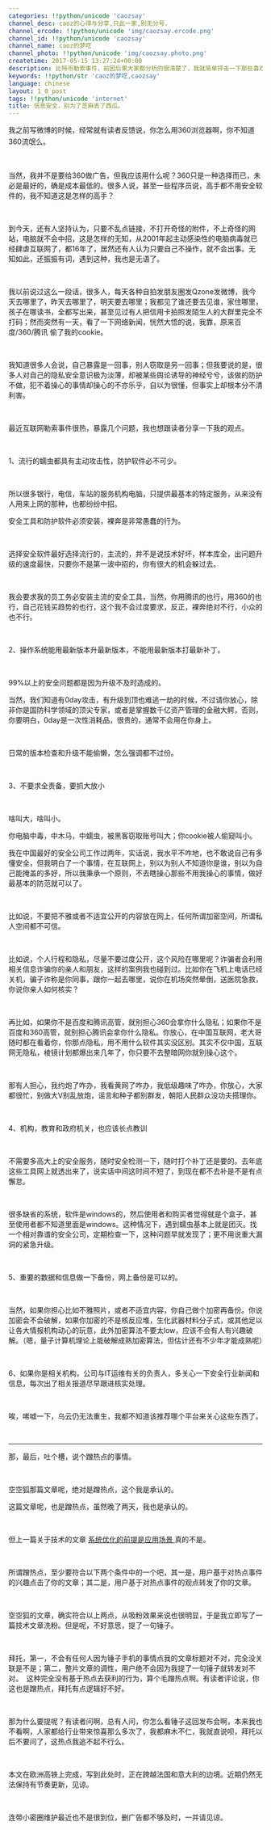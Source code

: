 ```yaml
---
categories: !!python/unicode 'caozsay'
channel_desc: caoz的心得与分享,只此一家,别无分号.
channel_ercode: !!python/unicode 'img/caozsay.ercode.png'
channel_id: !!python/unicode 'caozsay'
channel_name: caoz的梦呓
channel_photo: !!python/unicode 'img/caozsay.photo.png'
createtime: 2017-05-15 13:27:24+00:00
description: 比特币勒索事件，前因后果大家都分析的很清楚了，我就简单抨击一下那些喜欢电脑裸奔的所谓“懂行人士”。
keywords: !!python/str 'caoz的梦呓,caozsay'
language: chinese
layout: 1_0_post
tags: !!python/unicode 'internet'
title: 信息安全，别为了芝麻丢了西瓜。
---
```

<div class="rich_media_content" id="js_content">
<p>
<span style="line-height: 1.6;">
          我之前写微博的时候，经常就有读者反馈说，你怎么用360浏览器啊，你不知道360流氓么。
         </span>
</p>
<p>
<br/>
</p>
<p>
         当然，我并不是要给360做广告，但我应该用什么呢？360只是一种选择而已，未必是最好的，确是成本最低的。很多人说，甚至一些程序员说，高手都不用安全软件的，我不知道这是怎样的高手？
        </p>
<p>
<br/>
</p>
<p>
         到今天，还有人坚持认为，只要不乱点链接，不打开奇怪的附件，不上奇怪的网站，电脑就不会中招，这是怎样的无知，从2001年起主动感染性的电脑病毒就已经肆虐互联网了，都16年了，居然还有人认为只要自己不操作，就不会出事。无知如此，还振振有词，遇到这种，我也是无语了。
        </p>
<p>
<br/>
</p>
<p>
         我以前说过这么一段话，很多人，每天各种自拍发朋友圈发Qzone发微博，我今天去哪里了，昨天去哪里了，明天要去哪里；我都见了谁还要去见谁，家住哪里，孩子在哪读书，全都写出来，甚至见过有人把信用卡拍照发陌生人的大群里完全不打码；然而突然有一天，看了一下网络新闻，恍然大悟的说，我靠，原来百度/360/腾讯 偷了我的cookie。
        </p>
<p>
<br/>
</p>
<p>
         我知道很多人会说，自己暴露是一回事，别人窃取是另一回事；但我要说的是，很多人对自己的隐私安全意识极为淡薄，却被某些舆论诱导的神经兮兮，该做的防护不做，犯不着操心的事情却操心的不亦乐乎，自以为很懂，但事实上却根本分不清利害。
        </p>
<p>
<br/>
</p>
<p>
         最近互联网勒索事件很热，暴露几个问题，我也想跟读者分享一下我的观点。
        </p>
<p>
<br/>
</p>
<p>
         1、流行的蠕虫都具有主动攻击性，防护软件必不可少。
        </p>
<p>
<br/>
</p>
<p>
         所以很多银行，电信，车站的服务机构电脑，只提供最基本的特定服务，从来没有人用来上网的那种，也都纷纷中招。
        </p>
<p>
         安全工具和防护软件必须安装，裸奔是非常愚蠢的行为。
        </p>
<p>
<br/>
</p>
<p>
         选择安全软件最好选择流行的，主流的，并不是说技术好坏，样本库全，出问题升级的速度最快，只要你不是第一波中招的，你有很大的机会躲过去。
        </p>
<p>
<br/>
</p>
<p>
         我会要求我的员工务必安装主流的安全工具，当然，你用腾讯的也行，用360的也行，自己花钱买趋势的也行，这个我不会过度要求，反正，裸奔绝对不行，小众的也不行。
        </p>
<p>
<br/>
</p>
<p>
         2、操作系统能用最新版本升最新版本，不能用最新版本打最新补丁。
        </p>
<p>
<br/>
</p>
<p>
         99%以上的安全问题都是因为升级不及时造成的。
        </p>
<p>
         当然，我们知道有0day攻击，有升级到顶也难逃一劫的时候，不过请你放心，除非你是国防科学领域的顶尖专家，或者是掌握数千亿资产管理的金融大鳄，否则，你要明白，0day是一次性消耗品，很贵的，通常不会用在你身上。
        </p>
<p>
<br/>
</p>
<p>
         日常的版本检查和升级不能偷懒，怎么强调都不过份。
        </p>
<p>
<br/>
</p>
<p>
         3、不要求全责备，要抓大放小
        </p>
<p>
<br/>
</p>
<p>
         啥叫大，啥叫小。
        </p>
<p>
         你电脑中毒，中木马，中蠕虫，被黑客窃取账号叫大；你cookie被人偷窥叫小。
        </p>
<p>
         我在中国最好的安全公司工作过两年，实话说，我水平不咋地，也不敢说自己有多懂安全，但我明白了一个事情，在互联网上，别以为别人不知道你是谁，别以为自己能掩盖的多好，所以我秉承一个原则，不去瞎操心那些不用我操心的事情，做好最基本的防范就可以了。
        </p>
<p>
<br/>
</p>
<p>
         比如说，不要把不雅或者不适宜公开的内容放在网上，任何所谓加密空间，所谓私人空间都不可信。
        </p>
<p>
<br/>
</p>
<p>
         比如说，个人行程和隐私，尽量不要过度公开，这个风险在哪里呢？诈骗者会利用相关信息诈骗你的亲人和朋友，这样的案例我也碰到过。比如你在飞机上电话已经关机，骗子诈称是你同事，跟你一起去哪里，说你在机场突然晕倒，送医院急救，你说你亲人如何核实？
        </p>
<p>
<br/>
</p>
<p>
         再比如，如果你不是百度和腾讯高管，就别担心360会拿你什么隐私；如果你不是百度和360高管，就别担心腾讯会拿你什么隐私。你放心，在中国互联网，老大哥随时都在看着你，你那点隐私，用不用什么软件其实没区别。其实不仅中国，互联网无隐私，棱镜计划都爆出来几年了，你只要不去整暗网你就别操心这个。
        </p>
<p>
<br/>
</p>
<p>
         那有人担心，我约炮了咋办，我看黄网了咋办，我低级趣味了咋办，你放心，大家都很忙，别做大V别乱放炮，谣言和种子都别群发，朝阳人民群众没功夫搭理你。
        </p>
<p>
<br/>
</p>
<p>
         4、机构，教育和政府机关，也应该长点教训
        </p>
<p>
<br/>
</p>
<p>
         不需要多高大上的安全服务，随时安全检测一下，随时打个补丁还是要的。去年底这些工具网上就透出来了，说实话中间这时间不短了，到现在都不去补是不是有点懈怠。
        </p>
<p>
<br/>
</p>
<p>
         很多缺省的系统，软件是windows的，然后使用者和购买者觉得就是个盒子，甚至使用者都不知道里面是windows。这种情况下，遇到蠕虫基本上就是团灭。找一个相对靠谱的安全公司，定期检查一下，这种问题早就发现了；更不用说重大漏洞的紧急升级。
        </p>
<p>
<br/>
</p>
<p>
         5、重要的数据和信息做一下备份，网上备份是可以的。
        </p>
<p>
<br/>
</p>
<p>
         当然，如果你担心比如不雅照片，或者不适宜内容，你自己做个加密再备份。你说加密会不会破解，如果你加密的不是核反应堆，生化武器材料分子式，或其他足以让各大情报机构动心的玩意，此外加密算法不要太low，应该不会有人有兴趣破解。（嗯，量子计算机理论上能破解成熟加密算法，但估计还有不少年才能成熟呢）
        </p>
<p>
<br/>
</p>
<p>
         6、如果你是相关机构，公司与IT运维有关的负责人，多关心一下安全行业新闻和信息，每次出了相关报道尽早跟进核实处理。
        </p>
<p>
<br/>
</p>
<p>
         唉，唏嘘一下，乌云仍无法重生，我都不知道该推荐哪个平台来关心这些东西了。
        </p>
<p>
<br/>
</p>
<hr/>
<p>
         那，最后，吐个槽，说个蹭热点的事情。
        </p>
<p>
<br/>
</p>
<p>
         空空狐那篇文章呢，绝对是蹭热点，这个我是承认的。
        </p>
<p>
         这篇文章呢，也是蹭热点，虽然晚了两天，我也是承认的。
        </p>
<p>
<br/>
</p>
<p>
         但上一篇关于技术的文章
         <a data_ue_src="http://mp.weixin.qq.com/s?__biz=MzI0MjA1Mjg2Ng==&amp;mid=2649867283&amp;idx=1&amp;sn=8b476013bb83c708c8c17a2c866d7345&amp;chksm=f1075e7ec670d768a5ceee0d4fcfe2b922ed3d7a982446386e7968c0b98a7837db8081aeeafa&amp;scene=21#wechat_redirect" href="http://mp.weixin.qq.com/s?__biz=MzI0MjA1Mjg2Ng==&amp;mid=2649867283&amp;idx=1&amp;sn=8b476013bb83c708c8c17a2c866d7345&amp;chksm=f1075e7ec670d768a5ceee0d4fcfe2b922ed3d7a982446386e7968c0b98a7837db8081aeeafa&amp;scene=21#wechat_redirect" target="_blank">
          系统优化的前提是应用场景
         </a>
         真的不是。
        </p>
<p>
<br/>
</p>
<p>
         所谓蹭热点，至少要符合以下两个条件中的一个吧，其一是，用户基于对热点事件的兴趣点击了你的文章；其二是，用户基于对热点事件的观点转发了你的文章。
        </p>
<p>
<br/>
</p>
<p>
         空空狐的文章，确实符合以上两点，从吸粉效果来说也很明显，于是我立即写了一篇技术文章洗粉。但是呢，不好意思，提了一句锤子。
        </p>
<p>
<br/>
</p>
<p>
         拜托，第一，不会有任何人因为锤子手机的事情点我的文章标题对不对，完全没关联是不是；第二，整片文章的调性，用户绝不会因为我提了一句锤子就转发对不对。  这种完全没有基于热点去获利的行为，算个毛蹭热点啊。有读者评论说，你这也是蹭热点，拜托有点逻辑好不好。
        </p>
<p>
<br/>
</p>
<p>
         那为什么要提呢？有读者问啊，总有人问，你怎么看锤子这回发布会啊，本来我也不看啊，人家都给行业带来惊喜那么多次了，我都麻木不仁，我就直说呗，拜托以后不要问了，这热点我追不起不行么。
        </p>
<p>
<br/>
</p>
<p>
         本文在欧洲高铁上完成，写到此处时，正在跨越法国和意大利的边境。近期仍然无法保持有节奏更新，见谅。
        </p>
<p>
<br/>
</p>
<p>
         连带小密圈维护最近也不是很到位，删广告都不够及时，一并请见谅。
        </p>
</div>